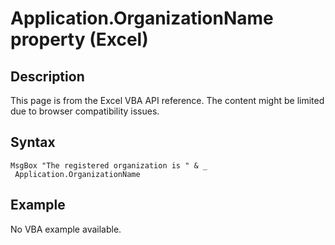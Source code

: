 # Application.OrganizationName property (Excel)

## Description
This page is from the Excel VBA API reference. The content might be limited due to browser compatibility issues.

## Syntax
```vba
MsgBox "The registered organization is " & _ 
 Application.OrganizationName
```

## Example
No VBA example available.
